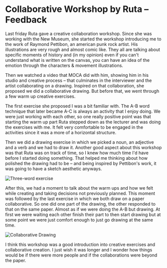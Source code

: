# Collaborative Workshop by Ruta – Feedback

Last friday Ruta gave a creative collaboration workshop. Since she was working with the New Museum, she started the workshop introducing me to the work of Raymond Pettibon, an american punk rock artist. His illustrations are very rough and almost comic like. They all are talking about specific moments of history and (in my opinion) even if you can't understand what is written on the canvas, you can have an idea of the emotion through the characters & movement illustrations. 

Then we watched a video that MOCA did with him, showing him in his studio and creative process – that culminates in the interviewer and the artist collaborating on a drawing. Inspired on that collaboration, she proposed we did a collaborative drawing. But before that, we went through a few warm up creative exercises.

The first exercise she proposed I was a bit familiar with. The A-B word technique that later became A-C is always an activity that I enjoy doing. We were just working with each other, so one really positive point was that starting the warm up part Ruta stepped down as the lecturer and was doing the exercises with me. It felt very comfortable to be engaged in the activities since it was a more of a horizontal structure.

Then we did a drawing exercise in which we picked a noun, an adjective and a verb and we had to draw it. Another good aspect about this workshop was that Ruta was on track of time, so I knew how much time I'd have before I started doing something. That helped me thinking about how polished the drawing had to be – and being inspired by Pettibon's work, it was going to have a sketch aesthetic anyways.

![Three-word exercise](http://www.gauirenata.com/wp-content/uploads/2017/02/IMG_0838.jpg)

After this, we had a moment to talk about the warm ups and how we felt while creating and taking decisions not previously planned. This moment was followed by the last exercise in which we both draw on a paper collaborative. So one did one part of the drawing, the other responded to that on the same paper. Almost as if we were doing the A-B but drawing. At first we were waiting each other  finish their part to then start drawing but at some point we were just comfort enough to just go drawing at the same time. 

![Collaborative Drawing](http://www.gauirenata.com/wp-content/uploads/2017/02/IMG_5059.jpg)

I think this workshop was a good introduction into creative exercises and collaborative creation. I just wish it was longer and I wonder how things would be if there were more people and if the collaborations were beyond the paper.